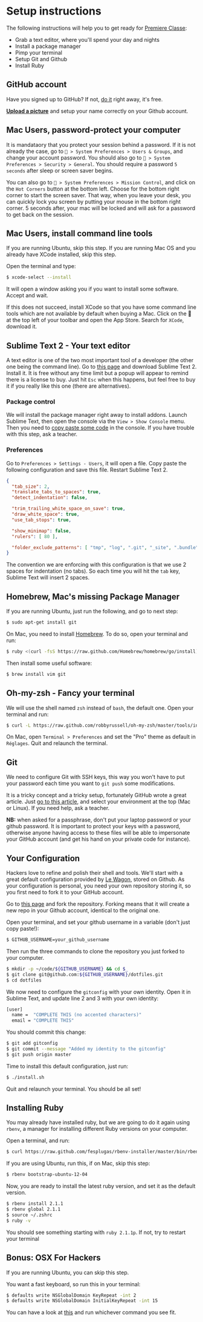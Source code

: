 # Setup instructions

The following instructions will help you to get ready for [Premiere Classe](http://www.lewagon.org/premiere):

- Grab a text editor, where you'll spend your day and nights
- Install a package manager
- Pimp your terminal
- Setup Git and Github
- Install Ruby

## GitHub account

Have you signed up to GitHub? If not, [do it](https://github.com/join) right away, it's free.

**[Upload a picture](https://github.com/settings/profile)** and setup your name correctly on your Github account.

## Mac Users, password-protect your computer

It is mandataory that you protect your session behind a password. If it is not already the case, go to ` > System Preferences > Users & Groups`, and change your account password. You should also go to ` > System Preferences > Security > General`. You should require a password `5 seconds` after sleep or screen saver begins.

You can also go to ` > System Preferences > Mission Control`, and click on the `Hot Corners` button at the bottom left. Choose for the bottom right corner to start the screen saver. That way, when you leave your desk, you can quickly lock you screen by putting your mouse in the bottom right corner. 5 seconds after, your mac will be locked and will ask for a password to get back on the session.

## Mac Users, install command line tools

If you are running Ubuntu, skip this step. If you are running Mac OS and you already have XCode installed, skip this step.

Open the terminal and type:

```bash
$ xcode-select --install
```

It will open a window asking you if you want to install some software. Accept and wait.

If this does not succeed, install XCode so that you have some command line tools which are not available by default when buying a Mac. Click on the  at the top left of your toolbar and open the App Store. Search for `XCode`, download it.

## Sublime Text 2 - Your text editor

A text editor is one of the two most important tool of a developer (the other one being the command line). Go to [this page](http://www.sublimetext.com/2) and download Sublime Text 2. Install it. It is free without any time limit but a popup will appear to remind there is a license to buy. Just hit `Esc` when this happens, but feel free to buy it if you really like this one (there are alternatives).

### Package control

We will install the package manager right away to install addons. Launch Sublime Text, then open the console via the `View > Show Console` menu. Then you need to [copy paste some code](https://sublime.wbond.net/installation#st2) in the console. If you have trouble with this step, ask a teacher.

### Preferences

Go to `Preferences > Settings - Users`, it will open a file. Copy paste the following configuration and save this file. Restart Sublime Text 2.

```json
{
  "tab_size": 2,
  "translate_tabs_to_spaces": true,
  "detect_indentation": false,

  "trim_trailing_white_space_on_save": true,
  "draw_white_space": true,
  "use_tab_stops": true,

  "show_minimap": false,
  "rulers": [ 80 ],

  "folder_exclude_patterns": [ "tmp", "log", ".git", "_site", ".bundle", ".sass-cache" ]
}
```

The convention we are enforcing with this configuration is that we use 2 spaces
for indentation (no tabs). So each time you will hit the `tab` key,
Sublime Text will insert 2 spaces.

## Homebrew, Mac's missing Package Manager

If you are running Ubuntu, just run the following, and go to next step:

```bash
$ sudo apt-get install git
```

On Mac, you need to install [Homebrew](http://brew.sh/). To do so, open your terminal and run:

```bash
$ ruby <(curl -fsS https://raw.github.com/Homebrew/homebrew/go/install)
```

Then install some useful software:

```bash
$ brew install vim git
```

## Oh-my-zsh - Fancy your terminal

We will use the shell named `zsh` instead of `bash`, the default one. Open your terminal and run:

```bash
$ curl -L https://raw.github.com/robbyrussell/oh-my-zsh/master/tools/install.sh | sh
```

On Mac, open `Terminal > Preferences` and set the "Pro" theme as default in `Réglages`. Quit and relaunch the terminal.

## Git

We need to configure Git with SSH keys, this way you won't have to put your password each
time you want to `git push` some modifications.

It is a tricky concept and a tricky setup, fortunately GitHub wrote a great article.
Just [go to this article](https://help.github.com/articles/generating-ssh-keys), and select your environment at the top (Mac or Linux). If you need help, ask a teacher.

**NB:** when asked for a passphrase, don't put your laptop password or your github password. It is
important to protect your keys with a password, otherwise anyone having access to these files
will be able to impersonate your GitHub account (and get his hand on your private code for instance).

## Your Configuration

Hackers love to refine and polish their shell and tools. We'll start with a great default configuration provided by [Le Wagon](http://github.com/lewagon/dotfiles), stored on Github. As your configuration is personal, you need your own repository storing it, so you first need to fork it to your GitHub account.

Go to [this page](https://github.com/lewagon/dotfiles/fork) and fork the repository.
Forking means that it will create a new repo in your Github account, identical to
the original one.

Open your terminal, and set your github username in a variable
(don't just copy paste!):

```bash
$ GITHUB_USERNAME=your_github_username
```

Then run the three commands to clone the repository you just forked to your computer.

```bash
$ mkdir -p ~/code/${GITHUB_USERNAME} && cd $_
$ git clone git@github.com:${GITHUB_USERNAME}/dotfiles.git
$ cd dotfiles
```

We now need to configure the `gitconfig` with your own identity.
Open it in Sublime Text, and update line 2 and 3 with your own identity:

```bash
[user]
  name =  "COMPLETE THIS (no accented characters)"
  email = "COMPLETE THIS"
```

You should commit this change:

```bash
$ git add gitconfig
$ git commit --message "Added my identity to the gitconfig"
$ git push origin master
```

Time to install this default configuration, just run:

```bash
$ ./install.sh
```

Quit and relaunch your terminal. You should be all set!

## Installing Ruby

You may already have installed ruby, but we are going to do it again using `rbenv`, a manager for installing different Ruby versions on your computer.

Open a terminal, and run:

```bash
$ curl https://raw.github.com/fesplugas/rbenv-installer/master/bin/rbenv-installer | bash
```

If you are using Ubuntu, run this, if on Mac, skip this step:

```bash
$ rbenv bootstrap-ubuntu-12-04
```

Now, you are ready to install the latest ruby version, and set it as the default version.

```bash
$ rbenv install 2.1.1
$ rbenv global 2.1.1
$ source ~/.zshrc
$ ruby -v
```

You should see something starting with `ruby 2.1.1p`. If not, try to restart your terminal

## Bonus: OSX For Hackers

If you are running Ubuntu, you can skip this step.

You want a fast keyboard, so run this in your terminal:

```bash
$ defaults write NSGlobalDomain KeyRepeat -int 2
$ defaults write NSGlobalDomain InitialKeyRepeat -int 15
```

You can have a look at [this](https://github.com/mathiasbynens/dotfiles/blob/master/.osx) and run whichever command you see fit.
